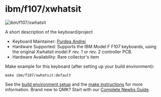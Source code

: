 # ibm/f107/xwhatsit

![ibm/f107/xwhatsit](http://kishy.ca/wp-content/uploads/2013/02/4704kb-624x352.jpg)

A short description of the keyboard/project

* Keyboard Maintainer: [Purdea Andrei](https://github.com/purdeaandrei)
* Hardware Supported: Supports the IBM Model F F107 keyboards, using the original Xwhatsit model F rev. 1 or rev. 2 controller PCB.
* Hardware Availability: Rare collector's item

Make example for this keyboard (after setting up your build environment):

    make ibm/f107/xwhatsit:default

See the [build environment setup](https://docs.qmk.fm/#/getting_started_build_tools) and the [make instructions](https://docs.qmk.fm/#/getting_started_make_guide) for more information. Brand new to QMK? Start with our [Complete Newbs Guide](https://docs.qmk.fm/#/newbs).
